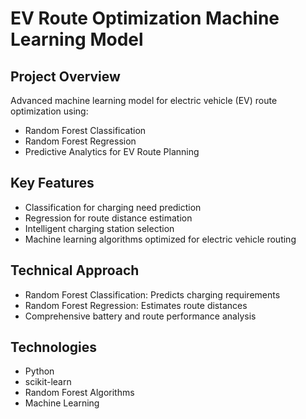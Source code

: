 # EV Route Optimization Machine Learning Model

## Project Overview
Advanced machine learning model for electric vehicle (EV) route optimization using:
- Random Forest Classification
- Random Forest Regression
- Predictive Analytics for EV Route Planning

## Key Features
- Classification for charging need prediction
- Regression for route distance estimation
- Intelligent charging station selection
- Machine learning algorithms optimized for electric vehicle routing

## Technical Approach
- Random Forest Classification: Predicts charging requirements
- Random Forest Regression: Estimates route distances
- Comprehensive battery and route performance analysis

## Technologies
- Python
- scikit-learn
- Random Forest Algorithms
- Machine Learning
